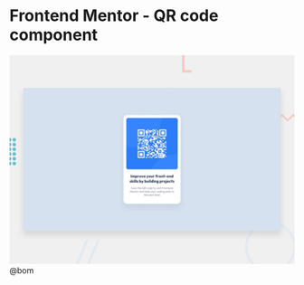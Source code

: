 # Frontend Mentor - QR code component

![Design preview for the QR code component coding challenge](./design/desktop-preview.jpg)@bom